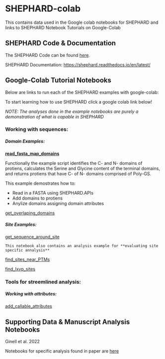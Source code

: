 # SHEPHARD-colab

This contains data used in the Google colab notebooks for SHEPHARD and links to SHEPHARD Notebook Tutorials on Google-Colab

## SHEPHARD Code & Documentation
The SHEPHARD Code can be found [here](https://github.com/holehouse-lab/shephard).

SHEPHARD Documentation: https://shephard.readthedocs.io/en/latest/

## Google-Colab Tutorial Notebooks 
Below are links to run each of the SHEPHARD examples with google-colab:

To start learning how to use SHEPHARD click a google colab link below!

*NOTE: The analyses done in the example notebooks are purely a demonstration of what is capable in SHEPHARD*

### Working with sequences:

##### Domain Examples:

**[read_fasta_map_domains](https://colab.research.google.com/drive/1Q_OTNAxCHk43MeUQ4gCVs9GetUk_6fAI?usp=sharing)** 

Functionally the example script identifies the C- and N- domains of protiens, calculates the Serine and Glycine content
of the terminal domains, and returns protiens that have C- of N- domains comprised of Poly-GS.

This example demostrates how to: 
 * Read in a FASTA using SHEPHARD.APIs 
 * Add domains to protiens
 * Anylize domains assigning domain attributes

[get_overlaping_domains](https://colab.research.google.com/drive/1gBSbQWtBzSwIm1SaR0Cj9Vk4CgU44DtW?usp=sharing)

##### Site Examples:

[get_sequence_around_site](https://colab.research.google.com/drive/1bb_j9kTZj06NOJMfYOlQCGY3OAK6vR5d?usp=sharing) 
    
    This notebook also contains an analysis example for **evaluating site specific annalysis**

[find_sites_near_PTMs](https://colab.research.google.com/drive/1D2TOFDO6rYgMjAQB3Ft1u_GEIFjSE_Yt?usp=sharing)

[find_lxvp_sites](https://colab.research.google.com/drive/1iMDgYAozgNgGEn518XOp0IZGuWpcJ2Jb?usp=sharing)

### Tools for streemlined analysis:

##### Working with attributes:

[add_callable_attributes](https://colab.research.google.com/drive/1NwZJ9PWOy5B-XILBdX1Mo7L06NEq5ZtY?usp=sharing)

## Supporting Data & Manuscript Analysis Notebooks 

Ginell et al. 2022

Notebooks for specific analysis found in paper are [here](https://github.com/holehouse-lab/supportingdata/tree/master/2022/ginell_2022)

